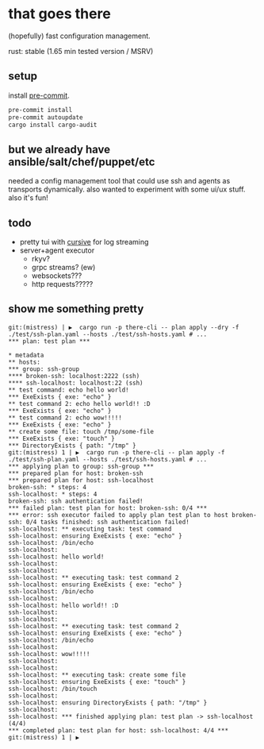 # that goes there

(hopefully) fast configuration management.

rust: stable (1.65 min tested version / MSRV)

## setup

install [pre-commit](https://pre-commit.com/).

```bash
pre-commit install
pre-commit autoupdate
cargo install cargo-audit
```

## but we already have ansible/salt/chef/puppet/etc

needed a config management tool that could use ssh and agents as transports
dynamically. also wanted to experiment with some ui/ux stuff. also it's fun!

## todo

- pretty tui with [cursive](https://crates.io/crates/cursive) for log streaming
- server+agent executor
  - rkyv?
  - grpc streams? (ew)
  - websockets???
  - http requests?????

## show me something pretty

```
git:(mistress) | ▶  cargo run -p there-cli -- plan apply --dry -f ./test/ssh-plan.yaml --hosts ./test/ssh-hosts.yaml # ...
*** plan: test plan ***

* metadata
** hosts:
*** group: ssh-group
**** broken-ssh: localhost:2222 (ssh)
**** ssh-localhost: localhost:22 (ssh)
** test command: echo hello world!
*** ExeExists { exe: "echo" }
** test command 2: echo hello world!! :D
*** ExeExists { exe: "echo" }
** test command 2: echo wow!!!!!
*** ExeExists { exe: "echo" }
** create some file: touch /tmp/some-file
*** ExeExists { exe: "touch" }
*** DirectoryExists { path: "/tmp" }
git:(mistress) 1 | ▶  cargo run -p there-cli -- plan apply -f ./test/ssh-plan.yaml --hosts ./test/ssh-hosts.yaml # ...
*** applying plan to group: ssh-group ***
*** prepared plan for host: broken-ssh
*** prepared plan for host: ssh-localhost
broken-ssh: * steps: 4
ssh-localhost: * steps: 4
broken-ssh: ssh authentication failed!
*** failed plan: test plan for host: broken-ssh: 0/4 ***
*** error: ssh executor failed to apply plan test plan to host broken-ssh: 0/4 tasks finished: ssh authentication failed!
ssh-localhost: ** executing task: test command
ssh-localhost: ensuring ExeExists { exe: "echo" }
ssh-localhost: /bin/echo
ssh-localhost:
ssh-localhost: hello world!
ssh-localhost:
ssh-localhost:
ssh-localhost: ** executing task: test command 2
ssh-localhost: ensuring ExeExists { exe: "echo" }
ssh-localhost: /bin/echo
ssh-localhost:
ssh-localhost: hello world!! :D
ssh-localhost:
ssh-localhost:
ssh-localhost: ** executing task: test command 2
ssh-localhost: ensuring ExeExists { exe: "echo" }
ssh-localhost: /bin/echo
ssh-localhost:
ssh-localhost: wow!!!!!
ssh-localhost:
ssh-localhost:
ssh-localhost: ** executing task: create some file
ssh-localhost: ensuring ExeExists { exe: "touch" }
ssh-localhost: /bin/touch
ssh-localhost:
ssh-localhost: ensuring DirectoryExists { path: "/tmp" }
ssh-localhost:
ssh-localhost: *** finished applying plan: test plan -> ssh-localhost (4/4)
*** completed plan: test plan for host: ssh-localhost: 4/4 ***
git:(mistress) 1 | ▶
```
